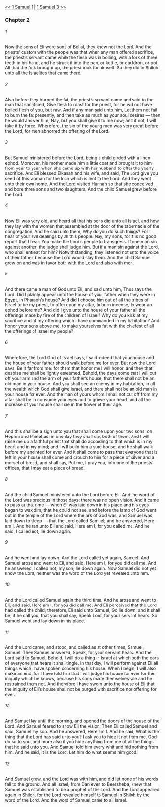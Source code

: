 [<< 1 Samuel 1](1%20Samuel%201.md)  |  [1 Samuel 3 >>](1%20Samuel%203.md)

### Chapter 2
###### 1
Now the sons of Eli were sons of Belial, they knew not the Lord. And the priests’ custom with the people was that when any man offered sacrifice, the priest’s servant came while the flesh was in boiling, with a fork of three teeth in his hand, and he struck it into the pan, or kettle, or cauldron, or pot. All that the fork brought up, the priest took for himself. So they did in Shiloh unto all the Israelites that came there.

###### 2
Also before they burned the fat, the priest’s servant came and said to the man that sacrificed, Give flesh to roast for the priest, for he will not have boiled flesh of you, but raw. And if any man said unto him, Let them not fail to burn the fat presently, and then take as much as your soul desires — then he would answer him, Nay, but you shall give it to me now; and if not, I will take it by force. Wherefore, the sin of the young men was very great before the Lord, for men abhorred the offering of the Lord.

###### 3
But Samuel ministered before the Lord, being a child girded with a linen ephod. Moreover, his mother made him a little coat and brought it to him from year to year when she came up with her husband to offer the yearly sacrifice. And Eli blessed Elkanah and his wife, and said, The Lord give you seed of this woman for the loan which is lent to the Lord. And they went unto their own home. And the Lord visited Hannah so that she conceived and bore three sons and two daughters. And the child Samuel grew before the Lord.

###### 4
Now Eli was very old, and heard all that his sons did unto all Israel, and how they lay with the women that assembled at the door of the tabernacle of the congregation. And he said unto them, Why do you do such things? For I hear of your evil dealings by all this people. Nay, my sons, for it is no good report that I hear. You make the Lord’s people to transgress. If one man sin against another, the judge shall judge him. But if a man sin against the Lord, who shall entreat for him? Notwithstanding, they listened not unto the voice of their father, because the Lord would slay them. And the child Samuel grew on and was in favor both with the Lord and also with men.

###### 5
And there came a man of God unto Eli, and said unto him, Thus says the Lord: Did I plainly appear unto the house of your father when they were in Egypt, in Pharaoh’s house? And did I choose him out of all the tribes of Israel to be my priest, to offer upon my altar, to burn incense, to wear an ephod before me? And did I give unto the house of your father all the offerings made by fire of the children of Israel? Why do you kick at my sacrifice and at my offering which I have commanded in my habitation? And honor your sons above me, to make yourselves fat with the chiefest of all the offerings of Israel my people?

###### 6
Wherefore, the Lord God of Israel says, I said indeed that your house and the house of your father should walk before me for ever. But now the Lord says, Be it far from me; for them that honor me I will honor, and they that despise me shall be lightly esteemed. Behold, the days come that I will cut off your arm and the arm of your father’s house, that there shall not be an old man in your house. And you shall see an enemy in my habitation, in all the wealth which God shall give Israel, and there shall not be an old man in your house for ever. And the man of yours whom I shall not cut off from my altar shall be to consume your eyes and to grieve your heart, and all the increase of your house shall die in the flower of their age.

###### 7
And this shall be a sign unto you that shall come upon your two sons, on Hophni and Phinehas: in one day they shall die, both of them. And I will raise me up a faithful priest that shall do according to that which is in my heart and in my mind; and I will build him a sure house, and he shall walk before my anointed for ever. And it shall come to pass that everyone that is left in your house shall come and crouch to him for a piece of silver and a morsel of bread, and shall say, Put me, I pray you, into one of the priests’ offices, that I may eat a piece of bread.

###### 8
And the child Samuel ministered unto the Lord before Eli. And the word of the Lord was precious in those days; there was no open vision. And it came to pass at that time — when Eli was laid down in his place and his eyes began to wax dim, that he could not see, and before the lamp of God went out in the temple of the Lord where the ark of God was, and Samuel was laid down to sleep — that the Lord called Samuel; and he answered, Here am I. And he ran unto Eli and said, Here am I, for you called me. And he said, I called not, lie down again.

###### 9
And he went and lay down. And the Lord called yet again, Samuel. And Samuel arose and went to Eli, and said, Here am I, for you did call me. And he answered, I called not, my son; lie down again. Now Samuel did not yet know the Lord, neither was the word of the Lord yet revealed unto him.

###### 10
And the Lord called Samuel again the third time. And he arose and went to Eli, and said, Here am I, for you did call me. And Eli perceived that the Lord had called the child; therefore, Eli said unto Samuel, Go lie down; and it shall be, if he call you, that you shall say, Speak Lord, for your servant hears. So Samuel went and lay down in his place.

###### 11
And the Lord came, and stood, and called as at other times, Samuel, Samuel. Then Samuel answered, Speak, for your servant hears. And the Lord said to Samuel, Behold, I will do a thing in Israel at which both the ears of everyone that hears it shall tingle. In that day, I will perform against Eli all things which I have spoken concerning his house. When I begin, I will also make an end; for I have told him that I will judge his house for ever for the iniquity which he knows, because his sons made themselves vile and he restrained them not. And therefore I have sworn unto the house of Eli that the iniquity of Eli’s house shall not be purged with sacrifice nor offering for ever.

###### 12
And Samuel lay until the morning, and opened the doors of the house of the Lord. And Samuel feared to show Eli the vision. Then Eli called Samuel and said, Samuel my son. And he answered, Here am I. And he said, What is the thing that the Lord has said unto you? I ask you to hide it not from me. God do so to you, and more also if you hide anything from me of all the things that he said unto you. And Samuel told him every whit and hid nothing from him. And he said, It is the Lord. Let him do what seems him good.

###### 13
And Samuel grew, and the Lord was with him, and did let none of his words fall to the ground. And all Israel, from Dan even to Beersheba, knew that Samuel was established to be a prophet of the Lord. And the Lord appeared again in Shiloh, for the Lord revealed himself to Samuel in Shiloh by the word of the Lord. And the word of Samuel came to all Israel.
